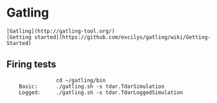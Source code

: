 # Gatling 

	[Gatling](http://gatling-tool.org/)
	[Getting started](https://github.com/excilys/gatling/wiki/Getting-Started)


## Firing tests

					cd ~/gatling/bin
		Basic: 		./gatling.sh -s tdar.TdarSimulation
		Logged: 	./gatling.sh -s tdar.TdarLoggedSimulation